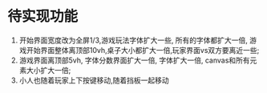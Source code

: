 # 待实现功能

1. 开始界面宽度改为全屏1/3,游戏玩法字体扩大一些, 所有的字体都扩大一倍, 游戏开始界面整体离顶部10vh,桌子大小都扩大一倍,玩家界面vs双方要离近一些;
2. 游戏界面离顶部5vh, 字体分数界面扩大一倍, 字体扩大一倍, canvas和所有元素大小扩大一倍;
3. 小人也随着玩家上下按键移动,随着挡板一起移动